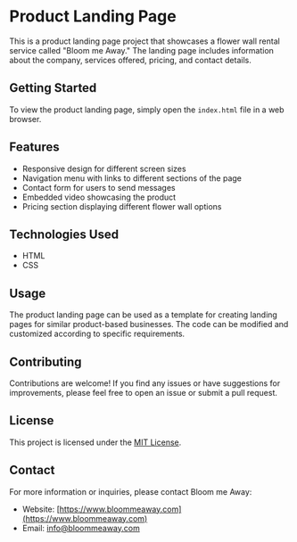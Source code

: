 # Product Landing Page

This is a product landing page project that showcases a flower wall rental service called "Bloom me Away." The landing page includes information about the company, services offered, pricing, and contact details.

## Getting Started

To view the product landing page, simply open the `index.html` file in a web browser.

## Features

- Responsive design for different screen sizes
- Navigation menu with links to different sections of the page
- Contact form for users to send messages
- Embedded video showcasing the product
- Pricing section displaying different flower wall options

## Technologies Used

- HTML
- CSS

## Usage

The product landing page can be used as a template for creating landing pages for similar product-based businesses. The code can be modified and customized according to specific requirements.

## Contributing

Contributions are welcome! If you find any issues or have suggestions for improvements, please feel free to open an issue or submit a pull request.

## License

This project is licensed under the [MIT License](LICENSE).

## Contact

For more information or inquiries, please contact Bloom me Away:

- Website: [https://www.bloommeaway.com](https://www.bloommeaway.com)
- Email: info@bloommeaway.com

